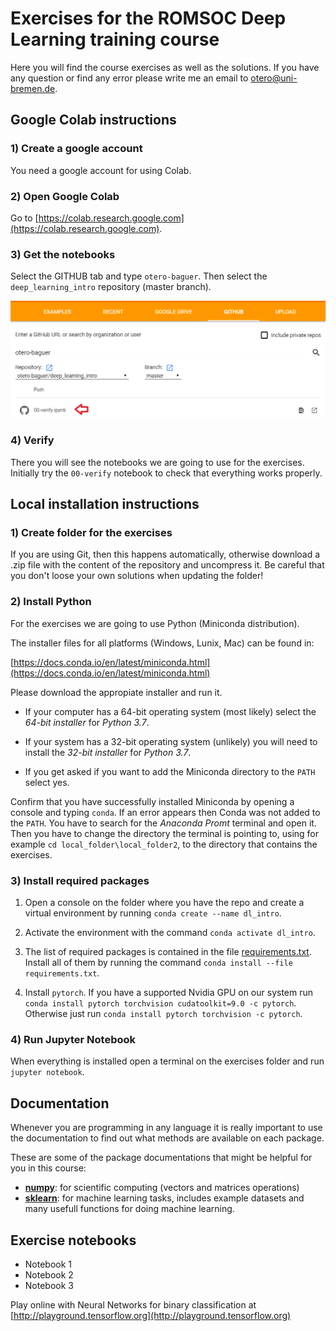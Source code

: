 # Exercises for the ROMSOC Deep Learning training course

Here you will find the course exercises as well as the solutions.
If you have any question or find any error please write me an email to otero@uni-bremen.de.

## Google Colab instructions

### 1) Create a google account

You need a google account for using Colab.

### 2) Open Google Colab

Go to [https://colab.research.google.com](https://colab.research.google.com).

### 3) Get the notebooks

Select the GITHUB tab and type `otero-baguer`. Then select the `deep_learning_intro` repository (master branch).

![](google-colab.png)

### 4) Verify

There you will see the notebooks we are going to use for the exercises. Initially try the `00-verify` notebook to check that everything works properly.


## Local installation instructions

### 1) Create folder for the exercises 
If you are using Git, then this happens automatically, otherwise download a .zip file with the content of the repository and uncompress it. Be careful that you don't loose your own solutions when updating the folder!

### 2) Install Python

For the exercises we are going to use Python (Miniconda distribution).

The installer files for all platforms (Windows, Lunix, Mac) can be found in:

[https://docs.conda.io/en/latest/miniconda.html](https://docs.conda.io/en/latest/miniconda.html)

Please download the appropiate installer and run it.

 - If your computer has a 64-bit operating system (most likely) select the *64-bit installer* for *Python 3.7*.

 - If your system has a 32-bit operating system (unlikely) you will need to install the *32-bit installer* for *Python 3.7*.
 
 - If you get asked if you want to add the Miniconda directory to the `PATH` select yes.
 
 
Confirm that you have successfully installed Miniconda by opening a console and typing `conda`. If an error appears then Conda was not added to the `PATH`. You have to search for the *Anaconda Promt* terminal and open it. Then you have to change the directory the terminal is pointing to, using for example `cd local_folder\local_folder2`, to the directory that contains the exercises.
 
### 3) Install required packages

1. Open a console on the folder where you have the repo and create a virtual environment by running `conda create --name dl_intro`.

2. Activate the environment with the command `conda activate dl_intro`.

3. The list of required packages is contained in the file [requirements.txt](/requirements.txt). Install all of them by running the command `conda install --file requirements.txt`.

4. Install `pytorch`. If you have a supported Nvidia GPU on our system run `conda install pytorch torchvision cudatoolkit=9.0 -c pytorch`. Otherwise just run `conda install pytorch torchvision -c pytorch`.


### 4) Run Jupyter Notebook
When everything is installed open a terminal on the exercises folder and run `jupyter notebook`.


## Documentation

Whenever you are programming in any language it is really important to use the documentation to find out what methods are available on each package. 

These are some of the package documentations that might be helpful for you in this course:
 - [**numpy**](http://www.numpy.org/): for scientific computing (vectors and matrices operations)
 - [**sklearn**](https://scikit-learn.org): for machine learning tasks, includes example datasets and many usefull functions for doing machine learning.


## Exercise notebooks

- Notebook 1
- Notebook 2
- Notebook 3


Play online with Neural Networks for binary classification at [http://playground.tensorflow.org](http://playground.tensorflow.org)
